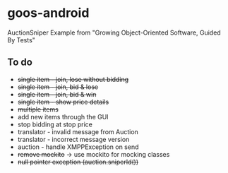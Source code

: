 goos-android
============

AuctionSniper Example from "Growing Object-Oriented Software, Guided By Tests"

To do
-----
 * ~~single item - join, lose without bidding~~
 * ~~single item - join, bid & lose~~
 * ~~single item - join, bid & win~~
 * ~~single item - show price details~~
 * ~~multiple items~~
 * add new items through the GUI
 * stop bidding at stop price
 * translator - invalid message from Auction
 * translator - incorrect message version
 * auction - handle XMPPException on send
 * ~~remove mockito~~ -> use mockito for mocking classes
 * ~~null pointer exception (auction.sniperId())~~